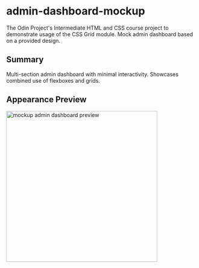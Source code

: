 # admin-dashboard-mockup
The Odin Project's Intermediate HTML and CSS course project to demonstrate usage of the CSS Grid module. Mock admin dashboard based on a provided design.
## Summary
Multi-section admin dashboard with minimal interactivity. Showcases combined use of flexboxes and grids.
 
## Appearance Preview
<img src="https://github.com/user-attachments/assets/6f4b0cd3-fbff-48b2-8ce3-ad90b572deef" alt="mockup admin dashboard preview" width='400px'>

